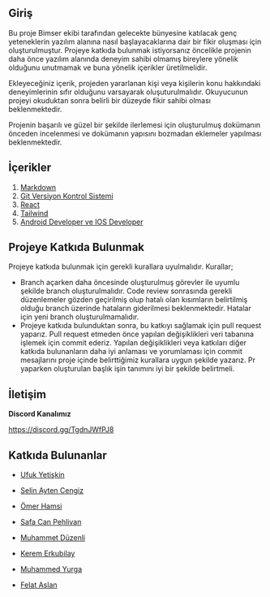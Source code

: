 ## Giriş

Bu proje Bimser ekibi tarafından gelecekte bünyesine katılacak genç yeteneklerin yazılım alanına nasıl başlayacaklarına dair bir fikir oluşması için oluşturulmuştur. Projeye katkıda bulunmak istiyorsanız öncelikle projenin daha önce yazılım alanında deneyim sahibi olmamış bireylere yönelik olduğunu unutmamak ve buna yönelik içerikler üretilmelidir. 

Ekleyeceğiniz içerik, projeden yararlanan kişi veya kişilerin konu hakkındaki deneyimlerinin sıfır olduğunu varsayarak oluşuturulmalıdır. Okuyucunun projeyi okuduktan sonra belirli bir düzeyde fikir sahibi olması beklenmektedir. 

Projenin başarılı ve güzel bir şekilde ilerlemesi için oluşturulmuş dokümanın önceden incelenmesi ve dokümanın yapısını bozmadan eklemeler yapılması beklenmektedir.


## İçerikler


1. [Markdown](./docs/Markdown.md)
2. [Git Versiyon Kontrol Sistemi](./docs/Git-Versiyon-Kontrol.md)
3. [React](docs/React.md)
4. [Tailwind](docs/Tailwind.md)
5. [Android Developer ve IOS Developer](docs/Android-IOS-Dev.md)


## Projeye Katkıda Bulunmak

 
 Projeye katkıda bulunmak için gerekli kurallara uyulmalıdır. Kurallar;
 -  Branch açarken daha öncesinde oluşturulmuş görevler ile uyumlu şekilde branch oluşturulmalıdır. Code review sonrasında gerekli düzenlemeler gözden geçirilmiş olup hatalı olan kısımların belirtilmiş olduğu branch üzerinde hataların giderilmesi beklenmektedir. Hatalar için yeni branch oluşturulmamalıdır.
 -   Projeye katkıda bulunduktan sonra, bu katkıyı sağlamak için pull request yaparız. Pull request etmeden önce yapılan değişiklikleri veri tabanına işlemek için commit ederiz. Yapılan değişiklikleri veya katkıları diğer katkıda bulunanların daha iyi anlaması ve yorumlaması için commit mesajlarını proje içinde belirttiğimiz kurallara uygun şekilde yazarız. Pr yaparken oluşturulan başlık işin tanımını iyi bir şekilde belirtmeli. 



## İletişim


**Discord Kanalımız** <br>

https://discord.gg/TgdnJWfPJ8

## Katkıda Bulunanlar

- [Ufuk Yetişkin](Interns/UfukYetiskin.md)

- [Selin Ayten Cengiz](Interns/SelinAytenCengiz.md)

- [Ömer Hamsi](Interns/ÖmerHamsi.md)

- [Safa Can Pehlivan](Interns/SafaCanPehlivan.md)

- [Muhammet Düzenli](Interns/MuhammetDuzenli.md)

- [Kerem Erkubilay](Interns/KeremErkubilay.md)

- [Muhammed Yurga](Interns/MuhammedYurga.md)

- [Felat Aslan](Interns/FelatAslan.md)
